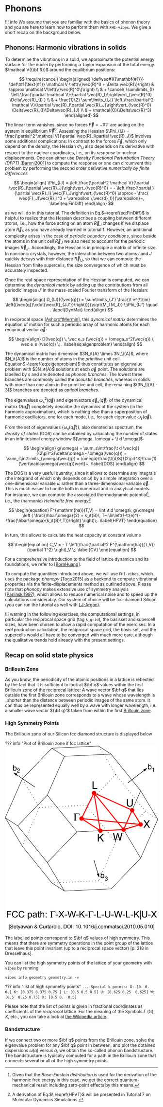 # Phonons

!!! info
	We assume that you are familiar with the basics of phonon theory and you are here to learn how to perform them with `FHI-vibes`. We give a short recap on the background below.

## <a name="Phonons"></a> Phonons: Harmonic vibrations in solids

To determine the vibrations in a solid, we approximate the potential energy surface
for the nuclei by performing a Taylor expansion of the total energy $\mathcal V({\bf R})$ around the equilibrium positions:

$$
\require{cancel}
\begin{aligned}
\def\vec#1{{\mathbf{#1}}}
\def\t#1{\text{#1}}
\mathcal V \left(\{\vec{R}^0 + \Delta \vec{R}\}\right) 
& \approx 
\mathcal V\left(\{\vec{R}^0\}\right) \\
& + \cancel{ \sum\limits_{I} \left.\frac{\partial \mathcal V}{\partial \vec{R}_I}\right\vert_{\vec{R}^0} \Delta\vec{R}_{I} } \\
& + \frac{1}{2} \sum\limits_{I,J} \left.\frac{\partial^2 \mathcal V}{\partial \vec{R}_I\partial \vec{R}_J}\right\vert_{\vec{R}^0} \Delta\vec{R}_{I}\Delta\vec{R}_{J} \\
& + \mathcal{O}(\Delta\vec{R}^3)
\end{aligned}
$$

The linear term vanishes, since no forces $\vec{F} = - \nabla \mathcal V$ are acting on the system in equilibrium $\vec{R}^0$. 
Assessing the Hessian $\Phi_{IJ} = \frac{\partial^2 \mathcal V}{\partial \vec{R}_I\partial \vec{R}_J}$ involves some additional
complications: In contrast to the forces $\vec{F}$, which only depend on the density, the Hessian $\Phi_{IJ}$ also depends
on its derivative with respect to the nuclear coordinates, i.e., on its _response_ to nuclear displacements. One can either 
use _Density Functional Perturbation Theory (DFPT)_ [[Baroni2001](references.md#baroni2001)] to compute the response 
or one can circumvent this problem by performing the second order derivative _numerically by finite differences_

$$
\begin{align}
\Phi_{IJ} 
= \left.\frac{\partial^2 \mathcal V}{\partial \vec{R}_I\partial \vec{R}_J}\right\vert_{\vec{R}^0} 
= - \left.\frac{\partial }{\partial \vec{R}_I} \vec{F}_J\right\vert_{\vec{R}^0}
\approx - \frac{ \vec{F}_J(\vec{R}_I^0 + \varepsilon \,\vec{d}_I)}{\varepsilon}~,
\label{eq:FinDiff}
\end{align}
$$

as we will do in this tutorial.
The definition in Eq.$~\eqref{eq:FinDiff}$ is helpful to realize that the Hessian describes a coupling between different atoms, i.e., how the force acting on an atom $\vec{R}_J$ changes
if we displace atom $\vec{R}_I$, as you have already learned in tutorial 1. However, an additional complexity arises in the case of _periodic boundary conditions_,
since beside the atoms in the unit cell $\vec{R}_J$ we also need to account for the periodic images $\vec{R}_{J'}$. Accordingly, the Hessian is in principle a matrix 
of infinite size. In non-ionic crystals, however, the interaction between two atoms$~I$ and $J$ quickly decays with their distance$~\vec{R}_{IJ}$, so that we can compute the Hessian from
finite supercells, the size convergence of which must be accurately inspected.

Once the real-space representation of the Hessian is computed, we can determine the _dynamical matrix_ by adding up the contributions
from all periodic images$~J'$ in the mass-scaled Fourier transform of the Hessian:

$$
\begin{align}
D_{IJ}({\vec{q}}) = \sum\limits_{J'} 
\frac{\t e^{\t{im} \left({\vec{q}}\cdot{\vec{R}_{JJ'}}\right)}}{\sqrt{M_I M_J}} 
\;\Phi_{IJ'} 
\quad .
\label{DynMat}
\end{align}
$$

In reciprocal space [[AshcroftMermin](references.md#AshcroftMermin)],
this _dynamical matrix_ determines the equation of motion for such a periodic array of harmonic 
atoms for each reciprocal vector$~\vec{q}$:

$$
\begin{align}
D(\vec{q}) \, \vec e_s (\vec{q}) = \omega_s^2(\vec{q}) \, \vec e_s (\vec{q})
\; .
\label{eq:eigenproblem}
\end{align}
$$

The dynamical matrix has dimension $3N_\t{A} \times 3N_\t{A}$, where $N_\t{A}$ 
is the number of 
atoms in the *primitive* unit cell. Equation$~\eqref{eq:eigenproblem}$ thus 
constitutes 
an eigenvalue problem with $3N_\t{A}$ solutions at each $\vec q$ point. The 
solutions 
are labelled by $s$ and are denoted as *phonon branches*. The lowest three 
branches are commonly called the *acoustic branches*, whereas in solids 
with more than one atom in the primitive unit cell, the remaining $(3N_\t{A} - 
3)$ branches are denoted as *optical branches*.

The eigenvalues$~\omega_s^2(\vec{q})$ and eigenvectors$~\vec e_s(\vec{q})$ of the 
dynamical matrix$~D(\vec{q})$
completely describe the dynamics of the system (in the harmonic approximation), which is nothing else than a superposition
of harmonic oscillators, one for each mode, i.e., for each 
eigenvalue$~\omega_s (\vec{q})$. 

From the set of eigenvalues $\{ \omega_s (\vec{q}) \}$, also denoted as 
spectrum, the *density of states* (DOS) can be obtained by 
calculating the number of states in an infinitesimal energy window 
$[\omega, \omega + \t d \omega]$:

$$
\begin{align}
g(\omega) = \sum_s\int\frac{\t d \vec{q}}{(2\pi)^3}\delta(\omega - 
\omega(\vec{q})) = \sum_s\int\limits_{\omega(\vec{q}) = 
\omega}\frac{\t{d}S}{(2\pi)^3}\frac{1}{\vert\nabla\omega(\vec{q})\vert}~.
\label{DOS}
\end{align}
$$

The DOS is a very useful quantity, since it allows to determine any integrals 
(the integrand of which only depends on $\omega$) by a 
simple integration over a one-dimensional variable$~\omega$ rather than a three-dimensional variable$~\vec{q}$. This is much 
easier to handle both in numerical and in analytical models. For instance, we can compute the associated thermodynamic 
potential[^footnote1], i.e., the (harmonic) *Helmholtz free 
energy*[^footnote2]

$$
\begin{equation}
F^{\mathrm{ha}}(T,V)  = \int \t d \omega\; g(\omega) \left ( 
\frac{\hbar\omega}{2} + k_\t{B}\, T~ 
\ln\left(1-\t{e}^{-\frac{\hbar\omega}{k_\t{B}\,T}}\right) 
\right)\;.
\label{HFVT}
\end{equation}
$$

In turn, this allows to calculate the heat capacity at constant 
volume

$$
\begin{equation}
C_V = - T \left(\frac{\partial^2 F^{\mathrm{ha}}(T,V)}{\partial T^2} \right)_V \;.
\label{CV}
\end{equation}
$$

For a comprehensive introduction to the field of lattice dynamics and its 
foundations, we refer to [[BornHuang](references.md#BornHuang)].

To compute the quantities introduced above, we will use 
`FHI-vibes`, which uses the package _phonopy_ [[Togo2015](references.md#Togo2015)] as a backend to compute vibrational properties via the finite-displacements method as outlined above. Please note that 
_phonopy_ makes extensive use of symmetry 
analysis [[Parlinski1997](references.md#Parlinski1997)], which allows to reduce numerical noise and to speed up the calculations considerably. Our system of choice will be fcc-diamond Silicon (you can run the tutorial as well with [LJ-Argon](0_intro.md#test-systems-for-the-tutorials)).

!!! warning
    In the following exercises, the computational settings, in particular the reciprocal space grid (tag `k_grid`), the basisset and supercell sizes, have been chosen to allow a rapid computation of the exercises. In a _real_ production calculation, the reciprocal space grid, the basis set, and the supercells would all have to be converged with much more care,  although the qualitative trends hold already with the present settings.

## Recap on solid state physics

### Brillouin Zone

As you know, the periodicity of the atomic positions 
in a lattice is reflected by the fact that it is sufficient to look at $\bf q$ 
values within the first Brillouin zone of the reciprocal lattice: A wave vector 
$\bf q$ that lies outside the first Brillouin zone corresponds to a wave whose 
wavelength is _shorter than the distance between periodic images of the 
same atom. It can thus be represented equally well by a wave with longer 
wavelength, i.e. a smaller wave vector ${\bf q}'$ taken from within the 
first [Brillouin zone](https://en.wikipedia.org/wiki/Phonon\#Crystal_momentum).

### High Symmetry Points
The Brillouin zone of our Silicon fcc diamond structure is displayed below

??? info "Plot of Brillouin zone if fcc lattice"
	![image](assets/BZ_fcc.png)

The labelled points correspond to $\bf q$ 
values of high symmetry. This means that there are symmetry operations in the 
point group of the lattice that leave this point invariant (up to a reciprocal space vector) 
[p. 218 in Dresselhaus].

You can list the high symmetry points of the lattice of your geometry with `vibes` by 
running

```
vibes info geometry geometry.in -v
```

??? info "list  of high symmetry points"
    ```
    ...
    Special k points:
    G: [0. 0. 0.]
    K: [0.375 0.375 0.75 ]
    L: [0.5 0.5 0.5]
    U: [0.625 0.25  0.625]
    W: [0.5  0.25 0.75]
    X: [0.5 0.  0.5]
    ```
    
Please note that the list of points is given in
fractional coordinates as coefficients of the _reciprocal_ lattice. For 
the meaning of the Symbols $\Gamma$ (G), $X$, etc., you can take a look at [the Wikipedia article](https://en.wikipedia.org/wiki/Brillouin_zone#Critical_points).

### Bandstructure
If we connect two or more $\bf q$ points from the Brillouin zone, solve the eigenvalue 
problem for any $\bf q$ point in between, and plot the 
obtained dispersions $\omega (q)$ versus $q$, we obtain the so-called phonon bandstructure. The bandstructure is typically computed for a path in the Brillouin 
zone that connects several or all of the high symmetry points.



[^footnote1]: Given that the _Bose-Einstein distribution_ is used for
the derivation of the harmonic free energy in this case, we get the correct quantum-mechanical result including zero-point effects by this means.

[^footnote2]: A derivation of Eq.$\,\eqref{HFVT}$ will be presented in Tutorial 7 on 
Molecular Dynamics Simulations.

